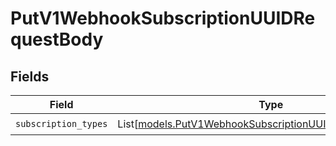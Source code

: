 # PutV1WebhookSubscriptionUUIDRequestBody


## Fields

| Field                                                                                                                    | Type                                                                                                                     | Required                                                                                                                 | Description                                                                                                              |
| ------------------------------------------------------------------------------------------------------------------------ | ------------------------------------------------------------------------------------------------------------------------ | ------------------------------------------------------------------------------------------------------------------------ | ------------------------------------------------------------------------------------------------------------------------ |
| `subscription_types`                                                                                                     | List[[models.PutV1WebhookSubscriptionUUIDSubscriptionTypes](../models/putv1webhooksubscriptionuuidsubscriptiontypes.md)] | :heavy_check_mark:                                                                                                       | N/A                                                                                                                      |